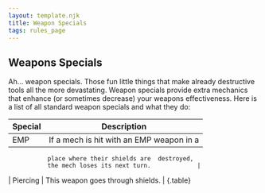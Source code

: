 ```yaml
---
layout: template.njk
title: Weapon Specials
tags: rules_page
---
```

## Weapons Specials
Ah... weapon specials.
Those fun little things that make already destructive tools all the more devastating.
Weapon specials provide extra mechanics that enhance (or sometimes decrease) your weapons effectiveness.
Here is a list of all standard weapon specials and what they do:

| Special    | Description                               |
| ---------- | ----------------------------------------- |
| EMP        | If a mech is hit with an EMP weapon in a 
               place where their shields are  destroyed, 
               the mech loses its next turn.             |
| Piercing   | This weapon goes through shields.         |
{.table}